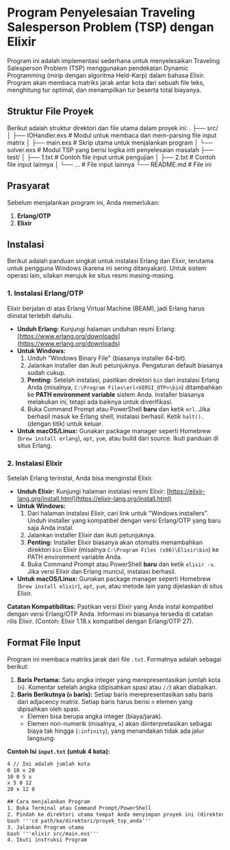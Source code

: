 # Program Penyelesaian Traveling Salesperson Problem (TSP) dengan Elixir

Program ini adalah implementasi sederhana untuk menyelesaikan Traveling Salesperson Problem (TSP) menggunakan pendekatan Dynamic Programming (mirip dengan algoritma Held-Karp) dalam bahasa Elixir. Program akan membaca matriks jarak antar kota dari sebuah file teks, menghitung tur optimal, dan menampilkan tur beserta total biayanya.

## Struktur File Proyek

Berikut adalah struktur direktori dan file utama dalam proyek ini:
.
├── src/
│   ├── IOHandler.exs   # Modul untuk membaca dan mem-parsing file input matrix
│   ├── main.exs        # Skrip utama untuk menjalankan program
│   └── solver.exs      # Modul TSP yang berisi logika inti penyelesaian masalah
├── test/
│   ├── 1.txt           # Contoh file input untuk pengujian
│   ├── 2.txt           # Contoh file input lainnya
│   └── ...             # File input lainnya
└── README.md           # File ini

## Prasyarat

Sebelum menjalankan program ini, Anda memerlukan:
1.  **Erlang/OTP**
2.  **Elixir**

## Instalasi

Berikut adalah panduan singkat untuk instalasi Erlang dan Elixir, terutama untuk pengguna Windows (karena ini sering ditanyakan). Untuk sistem operasi lain, silakan merujuk ke situs resmi masing-masing.

### 1. Instalasi Erlang/OTP

Elixir berjalan di atas Erlang Virtual Machine (BEAM), jadi Erlang harus diinstal terlebih dahulu.

* **Unduh Erlang:**
    Kunjungi halaman unduhan resmi Erlang: [https://www.erlang.org/downloads](https://www.erlang.org/downloads)
* **Untuk Windows:**
    1.  Unduh "Windows Binary File" (biasanya installer 64-bit).
    2.  Jalankan installer dan ikuti petunjuknya. Pengaturan default biasanya sudah cukup.
    3.  **Penting:** Setelah instalasi, pastikan direktori `bin` dari instalasi Erlang Anda (misalnya, `C:\Program Files\erl<VERSI_OTP>\bin`) ditambahkan ke **PATH environment variable** sistem Anda. Installer biasanya melakukan ini, tetapi ada baiknya untuk diverifikasi.
    4.  Buka Command Prompt atau PowerShell **baru** dan ketik `erl`. Jika berhasil masuk ke Erlang shell, instalasi berhasil. Ketik `halt().` (dengan titik) untuk keluar.
* **Untuk macOS/Linux:** Gunakan package manager seperti Homebrew (`brew install erlang`), `apt`, `yum`, atau build dari source. Ikuti panduan di situs Erlang.

### 2. Instalasi Elixir

Setelah Erlang terinstal, Anda bisa menginstal Elixir.

* **Unduh Elixir:**
    Kunjungi halaman instalasi resmi Elixir: [https://elixir-lang.org/install.html](https://elixir-lang.org/install.html)
* **Untuk Windows:**
    1.  Dari halaman instalasi Elixir, cari link untuk "Windows installers". Unduh installer yang kompatibel dengan versi Erlang/OTP yang baru saja Anda instal.
    2.  Jalankan installer Elixir dan ikuti petunjuknya.
    3.  **Penting:** Installer Elixir biasanya akan otomatis menambahkan direktori `bin` Elixir (misalnya `C:\Program Files (x86)\Elixir\bin`) ke PATH environment variable Anda.
    4.  Buka Command Prompt atau PowerShell **baru** dan ketik `elixir -v`. Jika versi Elixir dan Erlang muncul, instalasi berhasil.
* **Untuk macOS/Linux:** Gunakan package manager seperti Homebrew (`brew install elixir`), `apt`, `yum`, atau metode lain yang dijelaskan di situs Elixir.

**Catatan Kompatibilitas:** Pastikan versi Elixir yang Anda instal kompatibel dengan versi Erlang/OTP Anda. Informasi ini biasanya tersedia di catatan rilis Elixir. (Contoh: Elixir 1.18.x kompatibel dengan Erlang/OTP 27).

## Format File Input

Program ini membaca matriks jarak dari file `.txt`. Formatnya adalah sebagai berikut:

1.  **Baris Pertama:** Satu angka integer yang merepresentasikan jumlah kota (`n`). Komentar setelah angka (dipisahkan spasi atau `//`) akan diabaikan.
2.  **Baris Berikutnya (`n` baris):** Setiap baris merepresentasikan satu baris dari adjacency matrix. Setiap baris harus berisi `n` elemen yang dipisahkan oleh spasi.
    * Elemen bisa berupa angka integer (biaya/jarak).
    * Elemen non-numerik (misalnya, `x`) akan diinterpretasikan sebagai biaya tak hingga (`:infinity`), yang menandakan tidak ada jalur langsung.

**Contoh Isi `input.txt` (untuk 4 kota):**
```txt
4 // Ini adalah jumlah kota
0 10 x 20
10 0 5 x
x 5 0 12
20 x 12 0

## Cara menjalankan Program
1. Buka Terminal atau Command Prompt/PowerShell
2. Pindah ke direktori utama tempat Anda menyimpan proyek ini (direktori yang berisi folder src dan test)
bash '''cd path/ke/direktori/proyek_tsp_anda'''
3. Jalankan Program utama
bash '''elixir src/main.exs'''
4. Ikuti instruksi Program